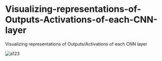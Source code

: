# Visualizing-representations-of-Outputs-Activations-of-each-CNN-layer
Visualizing representations of Outputs/Activations of each CNN layer


![a123](https://github.com/Yousef-Sharafi/Visualizing-representations-of-each-CNN-layer/assets/142591174/c48e9c79-257d-4921-b10c-1b61a151b339)
